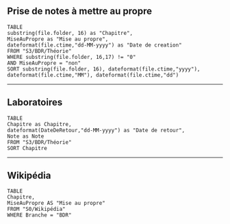 
## Prise de notes à mettre au propre
```dataview
TABLE 
substring(file.folder, 16) as "Chapitre",
MiseAuPropre as "Mise au propre",
dateformat(file.ctime,"dd-MM-yyyy") as "Date de creation"
FROM "S3/BDR/Théorie"
WHERE substring(file.folder, 16,17) != "0"
AND MiseAuPropre = "non"
SORT substring(file.folder, 16), dateformat(file.ctime,"yyyy"), dateformat(file.ctime,"MM"), dateformat(file.ctime,"dd")
```
---
## Laboratoires
```dataview
TABLE 
Chapitre as Chapitre,
dateformat(DateDeRetour,"dd-MM-yyyy") as "Date de retour",
Note as Note
FROM "S3/BDR/Théorie"
SORT Chapitre
```
---
## Wikipédia
```dataview
TABLE 
Chapitre,
MiseAuPropre AS "Mise au propre"
FROM "S0/Wikipédia"
WHERE Branche = "BDR"
```